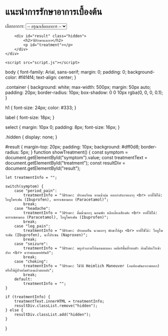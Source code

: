 <!DOCTYPE html>
<html lang="th">
<head>
    <meta charset="UTF-8">
    <meta name="viewport" content="width=device-width, initial-scale=1.0">
    <title>เว็บให้ข้อมูลยาและการรักษา</title>
    <link rel="stylesheet" href="styles.css">
</head>
<body>
    <div class="container">
        <h1>แนะนำการรักษาอาการเบื้องต้น</h1>
        <label for="symptom">เลือกอาการ:</label>
        <select id="symptom" onchange="showTreatment()">
            <option value="">-- กรุณาเลือกอาการ --</option>
            <option value="period_pain">ปวดท้องเมน</option>
            <option value="headache">ปวดหัว</option>
            <option value="leg_pain">ปวดขา</option>
            <option value="seizure">ชัก</option>
            <option value="choking">อาหารติดคอ</option>
        </select>

        <div id="result" class="hidden">
            <h2>วิธีรักษาและยา</h2>
            <p id="treatment"></p>
        </div>
    </div>

    <script src="script.js"></script>
</body>
</html>
body {
    font-family: Arial, sans-serif;
    margin: 0;
    padding: 0;
    background-color: #f4f4f4;
    text-align: center;
}

.container {
    background: white;
    max-width: 500px;
    margin: 50px auto;
    padding: 20px;
    border-radius: 10px;
    box-shadow: 0 0 10px rgba(0, 0, 0, 0.1);
}

h1 {
    font-size: 24px;
    color: #333;
}

label {
    font-size: 18px;
}

select {
    margin: 10px 0;
    padding: 8px;
    font-size: 16px;
}

.hidden {
    display: none;
}

#result {
    margin-top: 20px;
    padding: 10px;
    background: #dff0d8;
    border-radius: 5px;
}
function showTreatment() {
    const symptom = document.getElementById("symptom").value;
    const treatmentText = document.getElementById("treatment");
    const resultDiv = document.getElementById("result");

    let treatmentInfo = "";

    switch(symptom) {
        case "period_pain":
            treatmentInfo = "วิธีรักษา: ประคบร้อน ทานน้ำอุ่น ออกกำลังกายเบาๆ <br> ยาที่ใช้ได้: ไอบูโพรเฟน (Ibuprofen), พาราเซตามอล (Paracetamol)";
            break;
        case "headache":
            treatmentInfo = "วิธีรักษา: ดื่มน้ำมากๆ นอนพัก หลีกเลี่ยงเสียงดัง <br> ยาที่ใช้ได้: พาราเซตามอล (Paracetamol), ไอบูโพรเฟน (Ibuprofen)";
            break;
        case "leg_pain":
            treatmentInfo = "วิธีรักษา: ประคบเย็น นวดเบาๆ พักขาให้สูง <br> ยาที่ใช้ได้: ไอบูโพรเฟน (Ibuprofen), นาโปรเซน (Naproxen)";
            break;
        case "seizure":
            treatmentInfo = "วิธีรักษา: พยุงร่างกายให้นอนตะแคง เคลียร์พื้นที่รอบตัว ห้ามใส่อะไรเข้าปาก <br> ควรพบแพทย์ทันที";
            break;
        case "choking":
            treatmentInfo = "วิธีรักษา: ใช้วิธี Heimlich Maneuver (กดท้องดันอากาศออก) หรือให้ผู้ป่วยก้มหัวลงแล้วตบหลัง";
            break;
        default:
            treatmentInfo = "";
    }

    if (treatmentInfo) {
        treatmentText.innerHTML = treatmentInfo;
        resultDiv.classList.remove("hidden");
    } else {
        resultDiv.classList.add("hidden");
    }
}